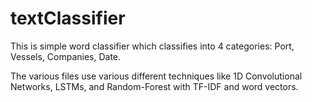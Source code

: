 # textClassifier

This is simple word classifier which classifies into 4 categories: Port, Vessels, Companies, Date.

The various files use various different techniques like 1D Convolutional Networks, LSTMs, and Random-Forest with TF-IDF and word vectors.
